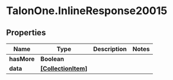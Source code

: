 # TalonOne.InlineResponse20015

## Properties

Name | Type | Description | Notes
------------ | ------------- | ------------- | -------------
**hasMore** | **Boolean** |  | 
**data** | [**[CollectionItem]**](CollectionItem.md) |  | 



